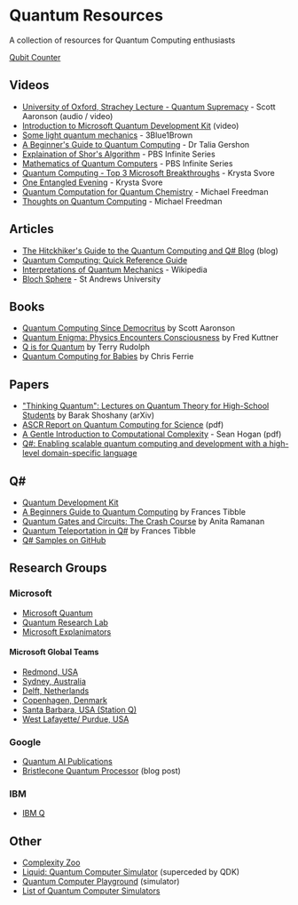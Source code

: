# Quantum Resources
A collection of resources for Quantum Computing enthusiasts

[Qubit Counter](http://www.qubitcounter.com/)

## Videos

- [University of Oxford, Strachey Lecture - Quantum Supremacy](https://podcasts.ox.ac.uk/strachey-lecture-quantum-supremacy) - Scott Aaronson (audio / video)
- [Introduction to Microsoft Quantum Development Kit](https://youtu.be/v7b4J2INq9c) (video)
 - [Some light quantum mechanics](https://youtu.be/MzRCDLre1b4) - 3Blue1Brown
 - [A Beginner's Guide to Quantum Computing](https://youtu.be/JRIPV0dPAd4) - Dr Talia Gershon
 - [Explaination of Shor's Algorithm](https://youtu.be/wUwZZaI5u0c) - PBS Infinite Series
 - [Mathematics of Quantum Computers](https://youtu.be/IrbJYsep45E) - PBS Infinite Series
 - [Quantum Computing - Top 3 Microsoft Breakthroughs](https://youtu.be/5p2_moQZJWo) - Krysta Svore
 - [One Entangled Evening](https://youtu.be/k2x69jp08Sw) - Krysta Svore
 - [Quantum Computation for Quantum Chemistry](https://youtu.be/hRRzoSkeXbQ) - Michael Freedman
 - [Thoughts on Quantum Computing](https://youtu.be/l6xMb9OEhO4) - Michael Freedman
 

## Articles

- [The Hitckhiker's Guide to the Quantum Computing and Q# Blog](https://blogs.msdn.microsoft.com/uk_faculty_connection/2018/02/26/the-hitchhikers-guide-to-the-quantum-computing-and-q-blog/) (blog)
 - [Quantum Computing: Quick Reference Guide](https://blogs.msdn.microsoft.com/uk_faculty_connection/2018/02/28/quantum-computing-quick-reference-guide/)
 - [Interpretations of Quantum Mechanics](https://en.wikipedia.org/wiki/Interpretations_of_quantum_mechanics) - Wikipedia
 - [Bloch Sphere](https://www.st-andrews.ac.uk/physics/quvis/simulations_html5/sims/blochsphere/blochsphere.html) - St Andrews University

## Books

- [Quantum Computing Since Democritus](https://www.scottaaronson.com/democritus/) by Scott Aaronson
- [Quantum Enigma: Physics Encounters Consciousness](https://www.amazon.com/Quantum-Enigma-Physics-Encounters-Consciousness/dp/0199753814/) by Fred Kuttner
- [Q is for Quantum](https://www.amazon.com/dp/B074DYJTKN/) by Terry Rudolph
- [Quantum Computing for Babies](https://www.amazon.com/dp/1492671185) by Chris Ferrie

## Papers

- ["Thinking Quantum": Lectures on Quantum Theory for High-School Students](https://arxiv.org/abs/1803.07098) by Barak Shoshany (arXiv)
 - [ASCR Report on Quantum Computing for Science](https://cfwebprod.sandia.gov/cfdocs/CompResearch/docs/ASCRQuantumReport-final.pdf) (pdf)
- [A Gentle Introduction to Computational Complexity](https://www.math.uchicago.edu/~may/VIGRE/VIGRE2011/REUPapers/Hogan.pdf) - Sean Hogan (pdf)
 - [Q#: Enabling scalable quantum computing and development with a high-level domain-specific language](https://www.microsoft.com/en-us/research/publication/q-enabling-scalable-quantum-computing-and-development-with-a-high-level-domain-specific-language/)

## Q# 

- [Quantum Development Kit](https://www.microsoft.com/en-us/quantum/development-kit)
- [A Beginners Guide to Quantum Computing](https://blogs.msdn.microsoft.com/uk_faculty_connection/2018/02/06/a-beginners-guide-to-quantum-computing-and-q/) by Frances Tibble
- [Quantum Gates and Circuits: The Crash Course](https://blogs.msdn.microsoft.com/uk_faculty_connection/2018/02/26/quantum-gates-and-circuits-the-crash-course/) by Anita Ramanan
- [Quantum Teleportation in Q#](https://blogs.msdn.microsoft.com/uk_faculty_connection/2018/02/27/quantum-teleportation-in-q/) by Frances Tibble
- [Q# Samples on GitHub](https://github.com/Microsoft/Quantum/tree/master/Samples)



## Research Groups

### Microsoft

- [Microsoft Quantum](https://www.microsoft.com/en-au/quantum/)
- [Quantum Research Lab](https://www.microsoft.com/en-us/research/lab/quantum/)
- [Microsoft Explanimators](https://news.microsoft.com/stories/explanimators/quantum/)

#### Microsoft Global Teams

 - [Redmond, USA](https://www.microsoft.com/en-us/research/group/microsoft-quantum-redmond-quarc/)
 - [Sydney, Australia](https://www.microsoft.com/en-us/research/group/microsoft-quantum-sydney/)
 - [Delft, Netherlands](https://www.microsoft.com/en-us/research/group/microsoft-quantum-delft/)
 - [Copenhagen, Denmark](https://www.microsoft.com/en-us/research/group/microsoft-quantum-copenhagen/)
 - [Santa Barbara, USA (Station Q)](https://www.microsoft.com/en-us/research/group/microsoft-quantum-santa-barbara-station-q/)
 - [West Lafayette/ Purdue, USA](https://www.microsoft.com/en-us/research/group/microsoft-quantum-west-lafayettepurdue/)
 
 ### Google
 
 - [Quantum AI Publications](https://research.google.com/pubs/QuantumAI.html)
 - [Bristlecone Quantum Processor](https://research.googleblog.com/2018/03/a-preview-of-bristlecone-googles-new.html) (blog post)
 
 
### IBM

- [IBM Q](https://www.research.ibm.com/ibm-q/)

## Other

- [Complexity Zoo](https://complexityzoo.uwaterloo.ca/Complexity_Zoo)
- [Liquid: Quantum Computer Simulator](http://stationq.github.io/Liquid/) (superceded by QDK)
- [Quantum Computer Playground](http://www.quantumplayground.net/#/home) (simulator)
- [List of Quantum Computer Simulators](https://www.quantiki.org/wiki/list-qc-simulators)

